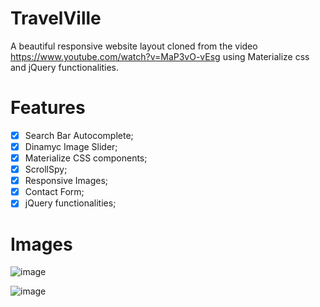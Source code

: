 # TravelVille
 A beautiful responsive website layout cloned from the video https://www.youtube.com/watch?v=MaP3vO-vEsg using Materialize css and jQuery functionalities.
 
 # Features
 - [x] Search Bar Autocomplete;
 - [x] Dinamyc Image Slider;
 - [x] Materialize CSS components;
 - [x] ScrollSpy;
 - [x] Responsive Images;
 - [x] Contact Form;
 - [x] jQuery functionalities;
 
 # Images
![image](https://i.imgur.com/U4kjFVw.jpg)

![image](https://i.imgur.com/7BICvPT.jpg)
